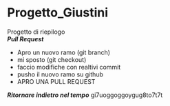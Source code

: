 # Progetto_Giustini
Progetto di riepilogo  
***Pull Request***  
+ Apro un nuovo ramo (git branch)
+ mi sposto (git checkout)
+ faccio modifiche con realtivi commit
+ pusho il nuovo ramo su github
+ APRO UNA PULL REQUEST

***Ritornare indietro nel tempo***
gi7uoggoggoygug8to7t7t